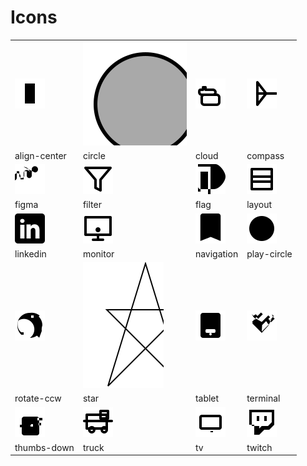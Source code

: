 # Icons

|  |  |  |  |
| ---- | ---- | ---- | ---- |
| ![align-center](icons/align-center.svg) | ![circle](icons/circle.svg) | ![cloud](icons/cloud.svg) | ![compass](icons/compass.svg)
| align-center | circle | cloud | compass
| ![figma](icons/figma.svg) | ![filter](icons/filter.svg) | ![flag](icons/flag.svg) | ![layout](icons/layout.svg)
| figma | filter | flag | layout
| ![linkedin](icons/linkedin.svg) | ![monitor](icons/monitor.svg) | ![navigation](icons/navigation.svg) | ![play-circle](icons/play-circle.svg)
| linkedin | monitor | navigation | play-circle
| ![rotate-ccw](icons/rotate-ccw.svg) | ![star](icons/star.svg) | ![tablet](icons/tablet.svg) | ![terminal](icons/terminal.svg)
| rotate-ccw | star | tablet | terminal
| ![thumbs-down](icons/thumbs-down.svg) | ![truck](icons/truck.svg) | ![tv](icons/tv.svg) | ![twitch](icons/twitch.svg)
| thumbs-down | truck | tv | twitch

